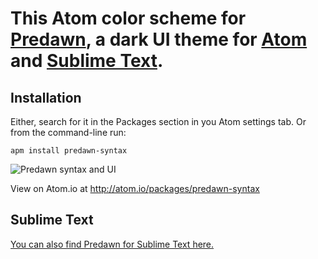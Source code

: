 # This Atom color scheme for [Predawn](https://github.com/jamiewilson/predawn-ui), a dark UI theme for [Atom](https://atom.io/packages/predawn-ui) and [Sublime Text](https://sublime.wbond.net/packages/Predawn).

## Installation

Either, search for it in the Packages section in you Atom settings tab. Or from the command-line run:

```
apm install predawn-syntax
```

![Predawn syntax and UI](https://raw.githubusercontent.com/jamiewilson/predawn-syntax/master/predawn-atom.png)

View on Atom.io at http://atom.io/packages/predawn-syntax

## Sublime Text
[You can also find Predawn for Sublime Text here.](https://github.com/jamiewilson/predawn)
